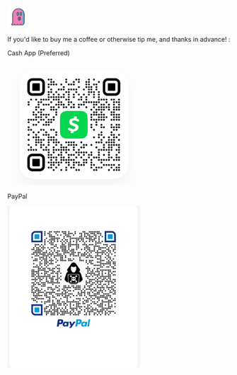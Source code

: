 
<img src="ghosters.png" hieght="50" width="50">

If you'd like to buy me a coffee or otherwise tip me, and thanks in advance! :


Cash App (Preferred)

<img src="Screenshot_20210928-140835.jpg" hieght="300" width="300">


PayPal 

<img src="pp_my_qrcode_1632854696740__01.jpg" hieght="300" width="300">
